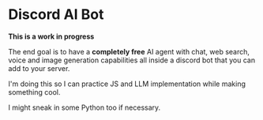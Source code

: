 # Discord AI Bot

**This is a work in progress**

The end goal is to have a **completely free** AI agent with chat, web search, voice and image generation capabilities all inside a discord bot that you can add to your server.

I'm doing this so I can practice JS and LLM implementation while making something cool.

I might sneak in some Python too if necessary.